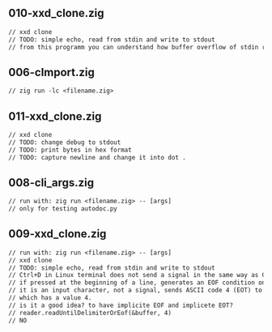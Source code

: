 ## 010-xxd_clone.zig
```txt
// xxd clone
// TODO: simple echo, read from stdin and write to stdout
// from this programm you can understand how buffer overflow of stdin read works
```

## 006-cImport.zig
```txt
// zig run -lc <filename.zig>
```

## 011-xxd_clone.zig
```txt
// xxd clone
// TODO: change debug to stdout
// TODO: print bytes in hex format
// TODO: capture newline and change it into dot .
```

## 008-cli_args.zig
```txt
// run with: zig run <filename.zig> -- [args]
// only for testing autodoc.py
```

## 009-xxd_clone.zig
```txt
// run with: zig run <filename.zig> -- [args]
// xxd clone
// TODO: simple echo, read from stdin and write to stdout
// Ctrl+D in Linux terminal does not send a signal in the same way as Ctrl+C or Ctrl+Z
// if pressed at the beginning of a line, generates an EOF condition on the input stream
// it is an input character, not a signal, sends ASCII code 4 (EOT) to the tranmission
// which has a value 4.
// is it a good idea? to have implicite EOF and implicete EOT?
// reader.readUntilDelimiterOrEof(&buffer, 4)
// NO
```


